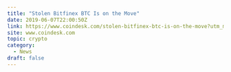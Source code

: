 ```yaml
---
title: "Stolen Bitfinex BTC Is on the Move"
date: 2019-06-07T22:00:50Z
link: https://www.coindesk.com/stolen-bitfinex-btc-is-on-the-move?utm_medium=RSS&utm_source=hune
site: www.coindesk.com
topic: crypto
category:
  - News
draft: false
---
```

